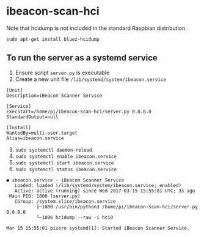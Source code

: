 # ibeacon-scan-hci

Note that hcidump is not included in the standard Raspbian distribution.

`sudo apt-get install bluez-hcidump`

## To run the server as a systemd service

1. Ensure script `server.py` is executable
2. Create a new unit file `/lib/systemd/system/ibeacon.service`
```
[Unit]
Description=iBeacon Scanner Service

[Service]
ExecStart=/home/pi/ibeacon-scan-hci/server.py 0.0.0.0
StandardOutput=null

[Install]
WantedBy=multi-user.target
Alias=ibeacon.service
```
3. `sudo systemctl daemon-reload`
4. `sudo systemctl enable ibeacon.service`
5. `sudo systemctl start ibeacon.service`
6. `sudo systemctl status ibeacon.service`
```
● ibeacon.service - iBeacon Scanner Service
   Loaded: loaded (/lib/systemd/system/ibeacon.service; enabled)
   Active: active (running) since Wed 2017-03-15 15:55:01 UTC; 3s ago
 Main PID: 1800 (server.py)
   CGroup: /system.slice/ibeacon.service
           ├─1800 /usr/bin/python3 /home/pi/ibeacon-scan-hci/server.py 0.0.0.0
           └─1806 hcidump --raw -i hci0

Mar 15 15:55:01 pizero systemd[1]: Started iBeacon Scanner Service.
```
